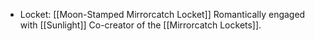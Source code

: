 * Locket: [[Moon-Stamped Mirrorcatch Locket]]
Romantically engaged with [[Sunlight]]
Co-creator of the [[Mirrorcatch Lockets]].
